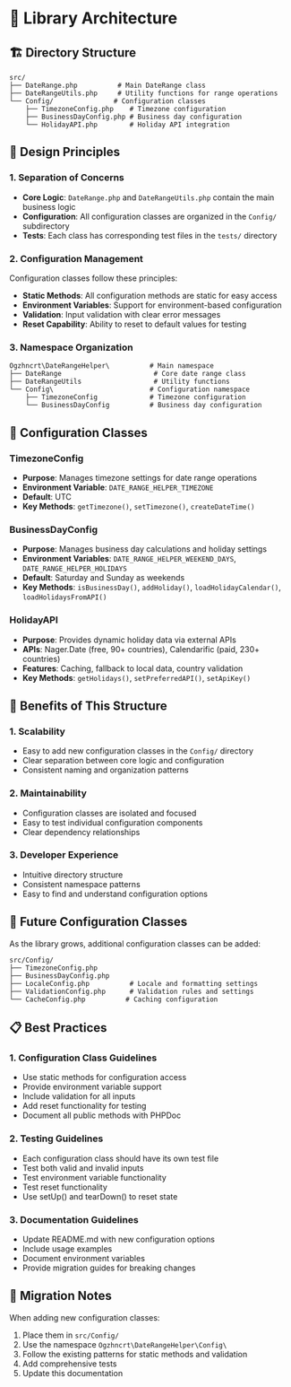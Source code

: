 # 📁 Library Architecture

## 🏗️ Directory Structure

```
src/
├── DateRange.php          # Main DateRange class
├── DateRangeUtils.php     # Utility functions for range operations
└── Config/               # Configuration classes
    ├── TimezoneConfig.php    # Timezone configuration
    ├── BusinessDayConfig.php # Business day configuration
    └── HolidayAPI.php        # Holiday API integration
```

## 🎯 Design Principles

### 1. **Separation of Concerns**
- **Core Logic**: `DateRange.php` and `DateRangeUtils.php` contain the main business logic
- **Configuration**: All configuration classes are organized in the `Config/` subdirectory
- **Tests**: Each class has corresponding test files in the `tests/` directory

### 2. **Configuration Management**
Configuration classes follow these principles:
- **Static Methods**: All configuration methods are static for easy access
- **Environment Variables**: Support for environment-based configuration
- **Validation**: Input validation with clear error messages
- **Reset Capability**: Ability to reset to default values for testing

### 3. **Namespace Organization**
```
Ogzhncrt\DateRangeHelper\          # Main namespace
├── DateRange                       # Core date range class
├── DateRangeUtils                  # Utility functions
└── Config\                        # Configuration namespace
    ├── TimezoneConfig             # Timezone configuration
    └── BusinessDayConfig          # Business day configuration
```

## 🔧 Configuration Classes

### TimezoneConfig
- **Purpose**: Manages timezone settings for date range operations
- **Environment Variable**: `DATE_RANGE_HELPER_TIMEZONE`
- **Default**: UTC
- **Key Methods**: `getTimezone()`, `setTimezone()`, `createDateTime()`

### BusinessDayConfig
- **Purpose**: Manages business day calculations and holiday settings
- **Environment Variables**: `DATE_RANGE_HELPER_WEEKEND_DAYS`, `DATE_RANGE_HELPER_HOLIDAYS`
- **Default**: Saturday and Sunday as weekends
- **Key Methods**: `isBusinessDay()`, `addHoliday()`, `loadHolidayCalendar()`, `loadHolidaysFromAPI()`

### HolidayAPI
- **Purpose**: Provides dynamic holiday data via external APIs
- **APIs**: Nager.Date (free, 90+ countries), Calendarific (paid, 230+ countries)
- **Features**: Caching, fallback to local data, country validation
- **Key Methods**: `getHolidays()`, `setPreferredAPI()`, `setApiKey()`

## 🚀 Benefits of This Structure

### 1. **Scalability**
- Easy to add new configuration classes in the `Config/` directory
- Clear separation between core logic and configuration
- Consistent naming and organization patterns

### 2. **Maintainability**
- Configuration classes are isolated and focused
- Easy to test individual configuration components
- Clear dependency relationships

### 3. **Developer Experience**
- Intuitive directory structure
- Consistent namespace patterns
- Easy to find and understand configuration options

## 🔮 Future Configuration Classes

As the library grows, additional configuration classes can be added:

```
src/Config/
├── TimezoneConfig.php
├── BusinessDayConfig.php
├── LocaleConfig.php          # Locale and formatting settings
├── ValidationConfig.php      # Validation rules and settings
└── CacheConfig.php          # Caching configuration
```

## 📋 Best Practices

### 1. **Configuration Class Guidelines**
- Use static methods for configuration access
- Provide environment variable support
- Include validation for all inputs
- Add reset functionality for testing
- Document all public methods with PHPDoc

### 2. **Testing Guidelines**
- Each configuration class should have its own test file
- Test both valid and invalid inputs
- Test environment variable functionality
- Test reset functionality
- Use setUp() and tearDown() to reset state

### 3. **Documentation Guidelines**
- Update README.md with new configuration options
- Include usage examples
- Document environment variables
- Provide migration guides for breaking changes

## 🔄 Migration Notes

When adding new configuration classes:
1. Place them in `src/Config/`
2. Use the namespace `Ogzhncrt\DateRangeHelper\Config\`
3. Follow the existing patterns for static methods and validation
4. Add comprehensive tests
5. Update this documentation 
